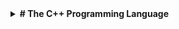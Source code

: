 <details>
  <summary><strong># The C++ Programming Language</strong></summary>

  ## Chapter 1

  | Section | Title               | Link                                   |
  | ------- | ------------------- | -------------------------------------- |
  | 1.1     | Introduction        | [Link](chapter1/section1.1.md)         |
  | 1.2     | Overview            | [Link](chapter1/section1.2.md)         |

  ## Chapter 2

  | Section | Title               | Link                                   |
  | ------- | ------------------- | -------------------------------------- |
  | 2.1     | Background          | [Link](chapter2/section2.1.md)         |
  | 2.2     | Conclusion          | [Link](chapter2/section2.2.md)         |

  ## Chapter 32 STL ALGORITHMS

  | Section | Title               | Link                                   |
  | ------- | ------------------- | -------------------------------------- |
  | 32.4.1  | for_each            | [Link](https://github.com/yonis3/C--/blob/main/Projects/The%20C%2B%2B%20Programming%20Language/32/32.4.1/main.cpp) |
  | 32.5.3  | remove() and replace() | [Link](https://github.com/yonis3/C--/blob/main/Projects/The%20C%2B%2B%20Programming%20Language/32/32.5.3/32.5.3.cpp)         |
</details>
